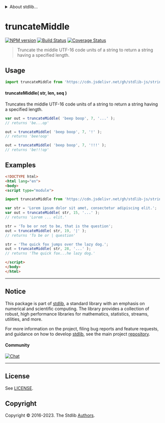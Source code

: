 <!--

@license Apache-2.0

Copyright (c) 2023 The Stdlib Authors.

Licensed under the Apache License, Version 2.0 (the "License");
you may not use this file except in compliance with the License.
You may obtain a copy of the License at

   http://www.apache.org/licenses/LICENSE-2.0

Unless required by applicable law or agreed to in writing, software
distributed under the License is distributed on an "AS IS" BASIS,
WITHOUT WARRANTIES OR CONDITIONS OF ANY KIND, either express or implied.
See the License for the specific language governing permissions and
limitations under the License.

-->


<details>
  <summary>
    About stdlib...
  </summary>
  <p>We believe in a future in which the web is a preferred environment for numerical computation. To help realize this future, we've built stdlib. stdlib is a standard library, with an emphasis on numerical and scientific computation, written in JavaScript (and C) for execution in browsers and in Node.js.</p>
  <p>The library is fully decomposable, being architected in such a way that you can swap out and mix and match APIs and functionality to cater to your exact preferences and use cases.</p>
  <p>When you use stdlib, you can be absolutely certain that you are using the most thorough, rigorous, well-written, studied, documented, tested, measured, and high-quality code out there.</p>
  <p>To join us in bringing numerical computing to the web, get started by checking us out on <a href="https://github.com/stdlib-js/stdlib">GitHub</a>, and please consider <a href="https://opencollective.com/stdlib">financially supporting stdlib</a>. We greatly appreciate your continued support!</p>
</details>

# truncateMiddle

[![NPM version][npm-image]][npm-url] [![Build Status][test-image]][test-url] [![Coverage Status][coverage-image]][coverage-url] <!-- [![dependencies][dependencies-image]][dependencies-url] -->

> Truncate the middle UTF-16 code units of a string to return a string having a specified length.



<section class="usage">

## Usage

```javascript
import truncateMiddle from 'https://cdn.jsdelivr.net/gh/stdlib-js/string-base-truncate-middle@esm/index.mjs';
```

#### truncateMiddle( str, len, seq )

Truncates the middle UTF-16 code units of a string to return a string having a specified length.

```javascript
var out = truncateMiddle( 'beep boop', 7, '...' );
// returns 'be...op'

out = truncateMiddle( 'beep boop', 7, '!' );
// returns 'bee!oop'

out = truncateMiddle( 'beep boop', 7, '!!!' );
// returns 'be!!!op'
```

</section>

<!-- /.usage -->

<section class="examples">

## Examples

<!-- eslint no-undef: "error" -->

```html
<!DOCTYPE html>
<html lang="en">
<body>
<script type="module">

import truncateMiddle from 'https://cdn.jsdelivr.net/gh/stdlib-js/string-base-truncate-middle@esm/index.mjs';

var str = 'Lorem ipsum dolor sit amet, consectetur adipiscing elit.';
var out = truncateMiddle( str, 15, '...' );
// returns 'Lorem ... elit.'

str = 'To be or not to be, that is the question';
out = truncateMiddle( str, 19, '|' );
// returns 'To be or | question'

str = 'The quick fox jumps over the lazy dog.';
out = truncateMiddle( str, 28, '...' );
// returns 'The quick fox...he lazy dog.'

</script>
</body>
</html>
```

</section>

<!-- /.examples -->

<!-- Section for related `stdlib` packages. Do not manually edit this section, as it is automatically populated. -->

<section class="related">

</section>

<!-- /.related -->

<!-- Section for all links. Make sure to keep an empty line after the `section` element and another before the `/section` close. -->


<section class="main-repo" >

* * *

## Notice

This package is part of [stdlib][stdlib], a standard library with an emphasis on numerical and scientific computing. The library provides a collection of robust, high performance libraries for mathematics, statistics, streams, utilities, and more.

For more information on the project, filing bug reports and feature requests, and guidance on how to develop [stdlib][stdlib], see the main project [repository][stdlib].

#### Community

[![Chat][chat-image]][chat-url]

---

## License

See [LICENSE][stdlib-license].


## Copyright

Copyright &copy; 2016-2023. The Stdlib [Authors][stdlib-authors].

</section>

<!-- /.stdlib -->

<!-- Section for all links. Make sure to keep an empty line after the `section` element and another before the `/section` close. -->

<section class="links">

[npm-image]: http://img.shields.io/npm/v/@stdlib/string-base-truncate-middle.svg
[npm-url]: https://npmjs.org/package/@stdlib/string-base-truncate-middle

[test-image]: https://github.com/stdlib-js/string-base-truncate-middle/actions/workflows/test.yml/badge.svg?branch=main
[test-url]: https://github.com/stdlib-js/string-base-truncate-middle/actions/workflows/test.yml?query=branch:main

[coverage-image]: https://img.shields.io/codecov/c/github/stdlib-js/string-base-truncate-middle/main.svg
[coverage-url]: https://codecov.io/github/stdlib-js/string-base-truncate-middle?branch=main

<!--

[dependencies-image]: https://img.shields.io/david/stdlib-js/string-base-truncate-middle.svg
[dependencies-url]: https://david-dm.org/stdlib-js/string-base-truncate-middle/main

-->

[chat-image]: https://img.shields.io/gitter/room/stdlib-js/stdlib.svg
[chat-url]: https://app.gitter.im/#/room/#stdlib-js_stdlib:gitter.im

[stdlib]: https://github.com/stdlib-js/stdlib

[stdlib-authors]: https://github.com/stdlib-js/stdlib/graphs/contributors

[umd]: https://github.com/umdjs/umd
[es-module]: https://developer.mozilla.org/en-US/docs/Web/JavaScript/Guide/Modules

[deno-url]: https://github.com/stdlib-js/string-base-truncate-middle/tree/deno
[umd-url]: https://github.com/stdlib-js/string-base-truncate-middle/tree/umd
[esm-url]: https://github.com/stdlib-js/string-base-truncate-middle/tree/esm
[branches-url]: https://github.com/stdlib-js/string-base-truncate-middle/blob/main/branches.md

[stdlib-license]: https://raw.githubusercontent.com/stdlib-js/string-base-truncate-middle/main/LICENSE

</section>

<!-- /.links -->
